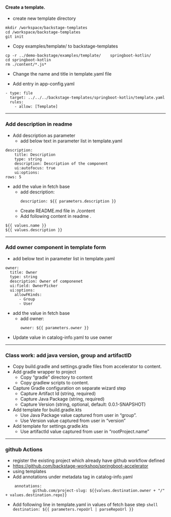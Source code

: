

#### Create a template.
- create new template directory
```shell
mkdir /workspace/backstage-templates
cd /workspace/backstage-templates
git init
```

- Copy examples/template/ to backstage-templates
```shell
cp -r ../demo-backstage/examples/template/    springboot-kotlin/
cd springboot-kotlin 
rm ./content/*.js*
```
- Change the name and title in template.yaml file

- Add entry in app-config.yaml

```shell
- type: file
  target: ../../../backstage-templates/springboot-kotlin/template.yaml
  rules:
    - allow: [Template]
```
---
### Add description in readme
- Add description as parameter
  - add below text in parameter list in template.yaml
```shell
description:
    title: Description
    type: string
    description: Description of the component
    ui:autofocus: true
    ui:options:
rows: 5
```
  - add the value in fetch base
    - add description:
      ```
      description: ${{ parameters.description }}
      ```
    - Create README.md file in ./content 
    - Add following content in readme .

```shell
${{ values.name }}
${{ values.description }}

```
---
### Add owner component in template form
- add below text in parameter list in template.yaml
```shell
owner:
  title: Owner
  type: string
  description: Owner of componenet
  ui:field: OwnerPicker
  ui:options:
    allowFKinds: 
      - Group
      - User
```
- add the value in fetch base
  - add owner:
    ```
    owner: ${{ parameters.owner }}
    ```
- Update value in catalog-info.yaml to use owner 

---
### Class work: add java version, group and artifactID
  - Copy build.gradle and settings.gradle files from accelerator to content.
  - Add gradle wrapper to project
    - Copy “gradle” directory to content
    - Copy gradlew scripts to content.
  - Capture Gradle configuration on separate wizard step
    - Capture Artifact Id (string, required)
    - Capture Java Package (string, required)
    - Capture Version (string, optional, default: 0.0.1-SNAPSHOT)
  - Add template for build.gradle.kts
    - Use Java Package value captured from user in “group”.
    - Use Version value captured from user in “version”
  - Add template for settings.gradle.kts
    - Use artifactId value captured from user in “rootProject.name”
---
### github Actions
- register the existing project which already have github workflow defined
- https://github.com/backstage-workshop/springboot-accelerator
- using templates
- Add annotations under metadata tag in catalog-info.yaml
```shell
    annotations:
            github.com/project-slug: ${{values.destination.owner + "/" + values.destination.repo}}
```
      
- Add following line in template.yaml in values of fetch base step
        ```shell
          destination: ${{ parameters.repoUrl | parseRepoUrl }}
        ```
 
